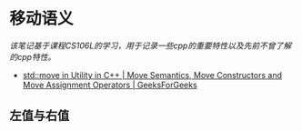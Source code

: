 # 移动语义

*该笔记基于课程CS106L的学习，用于记录一些cpp的重要特性以及先前不曾了解的cpp特性。*

- [std::move in Utility in C++ | Move Semantics, Move Constructors and Move Assignment Operators | GeeksForGeeks](https://www.geeksforgeeks.org/stdmove-in-utility-in-c-move-semantics-move-constructors-and-move-assignment-operators/)

## 左值与右值


